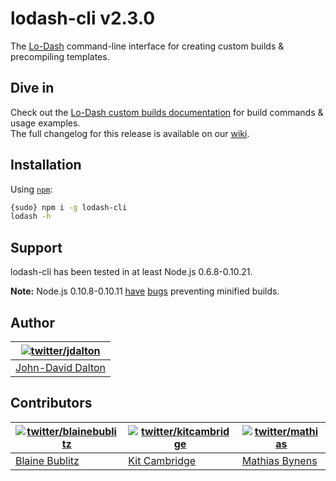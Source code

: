 # lodash-cli v2.3.0

The [Lo-Dash](http://lodash.com/) command-line interface for creating custom builds & precompiling templates.

## Dive in

Check out the [Lo-Dash custom builds documentation](http://lodash.com/custom-builds) for build commands & usage examples.<br>
The full changelog for this release is available on our [wiki](https://github.com/lodash/lodash-cli/wiki/Changelog).

## Installation

Using [`npm`](http://npmjs.org/):

```bash
{sudo} npm i -g lodash-cli
lodash -h
```

## Support

lodash-cli has been tested in at least Node.js 0.6.8-0.10.21.

**Note:** Node.js 0.10.8-0.10.11 [have](https://github.com/joyent/node/issues/5622) [bugs](https://github.com/joyent/node/issues/5688) preventing minified builds.

## Author

| [![twitter/jdalton](http://gravatar.com/avatar/299a3d891ff1920b69c364d061007043?s=70)](https://twitter.com/jdalton "Follow @jdalton on Twitter") |
|---|
| [John-David Dalton](http://allyoucanleet.com/) |

## Contributors

| [![twitter/blainebublitz](http://gravatar.com/avatar/ac1c67fd906c9fecd823ce302283b4c1?s=70)](https://twitter.com/blainebublitz "Follow @BlaineBublitz on Twitter") | [![twitter/kitcambridge](http://gravatar.com/avatar/6662a1d02f351b5ef2f8b4d815804661?s=70)](https://twitter.com/kitcambridge "Follow @kitcambridge on Twitter") | [![twitter/mathias](http://gravatar.com/avatar/24e08a9ea84deb17ae121074d0f17125?s=70)](https://twitter.com/mathias "Follow @mathias on Twitter") |
|---|---|---|
| [Blaine Bublitz](http://www.iceddev.com/) | [Kit Cambridge](http://kitcambridge.be/) | [Mathias Bynens](http://mathiasbynens.be/) |
